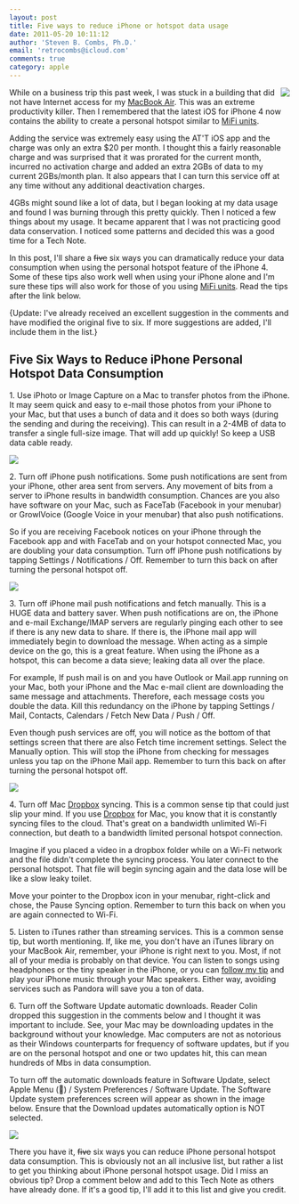 ```yaml
---
layout: post
title: Five ways to reduce iPhone or hotspot data usage
date: 2011-05-20 10:11:12
author: 'Steven B. Combs, Ph.D.'
email: 'retrocombs@icloud.com'
comments: true
category: apple
---
```


<img style="margin-left: 10px; margin-bottom: 10px;" src="http://2.bp.blogspot.com/-6VdxGgIIbXA/TdamjsD0jMI/AAAAAAAA1SA/SpvuoUkcdr0/s200/Personal+Hotspot.png" align="right" />While on a business trip this past week, I was stuck in a building that did not have Internet access for my [MacBook Air][2]. This was an extreme productivity killer. Then I remembered that the latest iOS for iPhone 4 now contains the ability to create a personal hotspot similar to [MiFi units][3].

Adding the service was extremely easy using the AT'T iOS app and the charge was only an extra $20 per month. I thought this a fairly reasonable charge and was surprised that it was prorated for the current month, incurred no activation charge and added an extra 2GBs of data to my current 2GBs/month plan. It also appears that I can turn this service off at any time without any additional deactivation charges.

4GBs might sound like a lot of data, but I began looking at my data usage and found I was burning through this pretty quickly. Then I noticed a few things about my usage. It became apparent that I was not practicing good data conservation. I noticed some patterns and decided this was a good time for a Tech Note.

In this post, I'll share a <strike>five</strike> six ways you can dramatically reduce your data consumption when using the personal hotspot feature of the iPhone 4. Some of these tips also work well when using your iPhone alone and I'm sure these tips will also work for those of you using [MiFi units][3]. Read the tips after the link below.

{Update: I've already received an excellent suggestion in the comments and have modified the original five to six. If more suggestions are added, I'll include them in the list.}

## Five Six Ways to Reduce iPhone Personal Hotspot Data Consumption

1\. Use iPhoto or Image Capture on a Mac to transfer photos from the iPhone. It may seem quick and easy to e-mail those photos from your iPhone to your Mac, but that uses a bunch of data and it does so both ways (during the sending and during the receiving). This can result in a 2-4MB of data to transfer a single full-size image. That will add up quickly! So keep a USB data cable ready.

![][4]

2\. Turn off iPhone push notifications. Some push notifications are sent from your iPhone, other area sent from servers. Any movement of bits from a server to iPhone results in bandwidth consumption. Chances are you also have software on your Mac, such as FaceTab (Facebook in your menubar) or GrowlVoice (Google Voice in your menubar) that also push notifications.

So if you are receiving Facebook notices on your iPhone through the Facebook app and with FaceTab and on your hotspot connected Mac, you are doubling your data consumption. Turn off iPhone push notifications by tapping Settings / Notifications / Off. Remember to turn this back on after turning the personal hotspot off.

![][5]

3\. Turn off iPhone mail push notifications and fetch manually. This is a HUGE data and battery saver. When push notifications are on, the iPhone and e-mail Exchange/IMAP servers are regularly pinging each other to see if there is any new data to share. If there is, the iPhone mail app will immediately begin to download the message. When acting as a simple device on the go, this is a great feature. When using the iPhone as a hotspot, this can become a data sieve; leaking data all over the place.

For example, If push mail is on and you have Outlook or Mail.app running on your Mac, both your iPhone and the Mac e-mail client are downloading the same message and attachments. Therefore, each message costs you double the data. Kill this redundancy on the iPhone by tapping Settings / Mail, Contacts, Calendars / Fetch New Data / Push / Off.

Even though push services are off, you will notice as the bottom of that settings screen that there are also Fetch time increment settings. Select the Manually option. This will stop the iPhone from checking for messages unless you tap on the iPhone Mail app. Remember to turn this back on after turning the personal hotspot off.

![][6]

4\. Turn off Mac [Dropbox][7] syncing. This is a common sense tip that could just slip your mind. If you use [Dropbox][7] for Mac, you know that it is constantly syncing files to the cloud. That's great on a bandwidth unlimited Wi-Fi connection, but death to a bandwidth limited personal hotspot connection.

Imagine if you placed a video in a dropbox folder while on a Wi-Fi network and the file didn't complete the syncing process. You later connect to the personal hotspot. That file will begin syncing again and the data lose will be like a slow leaky toilet.

Move your pointer to the Dropbox icon in your menubar, right-click and chose, the Pause Syncing option. Remember to turn this back on when you are again connected to Wi-Fi.

5\. Listen to iTunes rather than streaming services. This is a common sense tip, but worth mentioning. If, like me, you don't have an iTunes library on your MacBook Air, remember, your iPhone is right next to you. Most, if not all of your media is probably on that device. You can listen to songs using headphones or the tiny speaker in the iPhone, or you can [follow my tip][8] and play your iPhone music through your Mac speakers. Either way, avoiding services such as Pandora will save you a ton of data.

6\. Turn off the Software Update automatic downloads. Reader Colin dropped this suggestion in the comments below and I thought it was important to include. See, your Mac may be downloading updates in the background without your knowledge. Mac computers are not as notorious as their Windows counterparts for frequency of software updates, but if you are on the personal hotspot and one or two updates hit, this can mean hundreds of Mbs in data consumption.

To turn off the automatic downloads feature in Software Update, select Apple Menu () / System Preferences / Software Update. The Software Update system preferences screen will appear as shown in the image below. Ensure that the Download updates automatically option is NOT selected.

![][9]

There you have it, <strike>five</strike> six ways you can reduce iPhone personal hotspot data consumption. This is obviously not an all inclusive list, but rather a list to get you thinking about iPhone personal hotspot usage. Did I miss an obvious tip? Drop a comment below and add to this Tech Note as others have already done. If it's a good tip, I'll add it to this list and give you credit.

[2]: https://www.amazon.com/dp/B0047DVVZO/ref=as_li_ss_til?tag=stevenccom-20&amp;camp=213381&amp;creative=390973&amp;linkCode=as4&amp;creativeASIN=B0047DVVZO&amp;adid=0ZYHMX9S4H9MPSGB0ZEM&amp;
[3]: http://www.amazon.com/gp/redirect.html?ie=UTF8&amp;location=http%3A%2F%2Fwww.amazon.com%2Fs%3Fie%3DUTF8%26x%3D0%26ref_%3Dnb_sb_ss_sc_0_4%26y%3D0%26field-keywords%3Dmifi%26url%3Dsearch-alias%253Daps%26sprefix%3Dmifi%23&amp;tag=stevenccom-20&amp;linkCode=ur2&amp;camp=1789&amp;creative=390957
[4]: http://4.bp.blogspot.com/-qwHYByIBNHM/TdamifxAq6I/AAAAAAAA1R4/Scv8krr-x-0/s200/Notifications.PNG
[5]: http://3.bp.blogspot.com/-YWaVlPW7qfo/Tdamging-JI/AAAAAAAA1Rw/Fd6Xl-BqKTs/s200/Fetch+New+Data.PNG
[6]: http://3.bp.blogspot.com/-10VSZ3BKvOk/Tdamix69fuI/AAAAAAAA1R8/1y1ZfdhcrPo/s200/Pause+Synching.png
[7]: http://db.tt/11cphuY
[8]: http://www.docstechnotes.com/2011/05/dont-duplicate-your-macbook-air-and-ios.html
[9]: http://1.bp.blogspot.com/-f9_lwJRtgkw/TdfG1NBE9GI/AAAAAAAA1SU/7RzdvjwtvMw/s400/Automatic+Software+Updates.png
